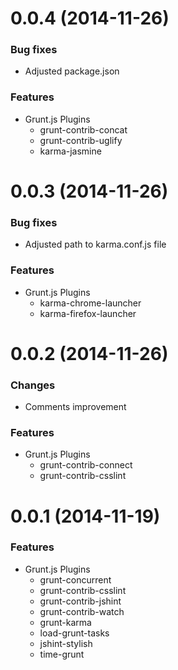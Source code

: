 # 0.0.4 (2014-11-26)

### Bug fixes

* Adjusted package.json

### Features

- Grunt.js Plugins
	- grunt-contrib-concat
	- grunt-contrib-uglify
	- karma-jasmine
	
# 0.0.3 (2014-11-26)

### Bug fixes

* Adjusted path to karma.conf.js file

### Features

- Grunt.js Plugins
	- karma-chrome-launcher
	- karma-firefox-launcher
	
# 0.0.2 (2014-11-26)

### Changes

* Comments improvement

### Features

- Grunt.js Plugins
	- grunt-contrib-connect
	- grunt-contrib-csslint

# 0.0.1 (2014-11-19)

### Features

- Grunt.js Plugins
	- grunt-concurrent
	- grunt-contrib-csslint
	- grunt-contrib-jshint
	- grunt-contrib-watch
	- grunt-karma
	- load-grunt-tasks
	- jshint-stylish
	- time-grunt
